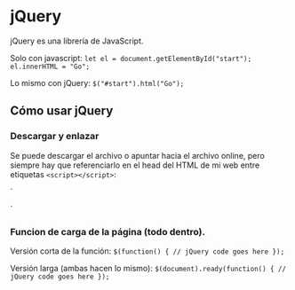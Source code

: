 # jQuery

jQuery es una librería de JavaScript.

Solo con javascript:
`let el = document.getElementById("start");
el.innerHTML = "Go";`

Lo mismo con jQuery:
`$("#start").html("Go");`


## Cómo usar jQuery

### Descargar y enlazar

Se puede descargar el archivo o apuntar hacia el archivo online, pero siempre hay que referenciarlo en el head del HTML de mi web entre etiquetas `<script></script>`:

`<!DOCTYPE html>
<html>
    <head>
        <title>Page Title</title>
        <script src="https://code.jquery.com/jquery-3.1.1.js"></script>
    </head>
    <body>
    </body>
</html>`


### Funcion de carga de la página (todo dentro).

Versión corta de la función:
`$(function() {
   // jQuery code goes here
});`

Versión larga (ambas hacen lo mismo):
`$(document).ready(function() {
   // jQuery code goes here
});`


